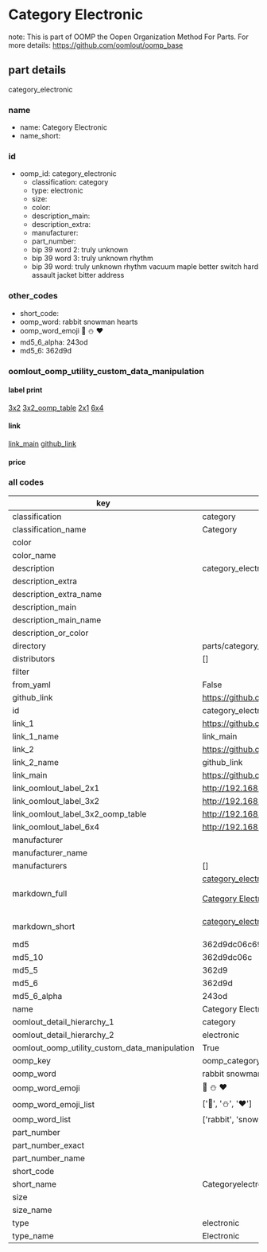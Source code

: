 # Category Electronic  

note: This is part of OOMP the Oopen Organization Method For Parts. For more details: https://github.com/oomlout/oomp_base

##  part details



category_electronic

### name
* name: Category Electronic
* name_short: 
### id
* oomp_id: category_electronic
  * classification: category
  * type: electronic
  * size: 
  * color: 
  * description_main: 
  * description_extra: 
  * manufacturer: 
  * part_number: 
  * bip 39 word 2: truly unknown
  * bip 39 word 3: truly unknown rhythm
  * bip 39 word: truly unknown rhythm vacuum maple better switch hard assault jacket bitter address

### other_codes
* short_code: 
* oomp_word: rabbit snowman hearts
* oomp_word_emoji :rabbit: :snowman: :hearts:
* md5_6_alpha: 243od
* md5_6: 362d9d






### oomlout_oomp_utility_custom_data_manipulation
#### label print
[3x2](http://192.168.1.245:1112/?label=oomp%20243od)
[3x2_oomp_table](http://192.168.1.107:1112/?label=oomp%20243od)
[2x1](http://192.168.1.242:1112/?label=oomp%20243od)
[6x4](http://192.168.1.55:1112/?label=oomp%20243od)    

#### link

[link_main](https://github.com/oomlout/oomlout_oomp_current_version_messy/tree/main/parts/category_electronic) [github_link](https://github.com/oomlout/oomlout_oomp_part_src/tree/main/parts/category_electronic)                             

#### price







### all codes 
| key | value |  
| --- | --- |  
| classification | category |  
| classification_name | Category |  
| color |  |  
| color_name |  |  
| description | category_electronic |  
| description_extra |  |  
| description_extra_name |  |  
| description_main |  |  
| description_main_name |  |  
| description_or_color |   |  
| directory | parts/category_electronic |  
| distributors | [] |  
| filter |  |  
| from_yaml | False |  
| github_link | https://github.com/oomlout/oomlout_oomp_part_src/tree/main/parts/category_electronic |  
| id | category_electronic |  
| link_1 | https://github.com/oomlout/oomlout_oomp_current_version_messy/tree/main/parts/category_electronic |  
| link_1_name | link_main |  
| link_2 | https://github.com/oomlout/oomlout_oomp_part_src/tree/main/parts/category_electronic |  
| link_2_name | github_link |  
| link_main | https://github.com/oomlout/oomlout_oomp_current_version_messy/tree/main/parts/category_electronic |  
| link_oomlout_label_2x1 | http://192.168.1.242:1112/?label=oomp%20243od |  
| link_oomlout_label_3x2 | http://192.168.1.245:1112/?label=oomp%20243od |  
| link_oomlout_label_3x2_oomp_table | http://192.168.1.107:1112/?label=oomp%20243od |  
| link_oomlout_label_6x4 | http://192.168.1.55:1112/?label=oomp%20243od |  
| manufacturer |  |  
| manufacturer_name |  |  
| manufacturers | [] |  
| markdown_full | [category_electronic](https://github.com/oomlout/oomlout_oomp_current_version_messy/tree/main/parts/category_electronic)<br>[](https://github.com/oomlout/oomlout_oomp_current_version_messy/tree/main/parts/category_electronic)<br>[Category Electronic](https://github.com/oomlout/oomlout_oomp_current_version_messy/tree/main/parts/category_electronic)<br><br> |  
| markdown_short | [category_electronic](https://github.com/oomlout/oomlout_oomp_current_version_messy/tree/main/parts/category_electronic)<br><br> |  
| md5 | 362d9dc06c693b845643cf0971bb7f4b |  
| md5_10 | 362d9dc06c |  
| md5_5 | 362d9 |  
| md5_6 | 362d9d |  
| md5_6_alpha | 243od |  
| name | Category Electronic |  
| oomlout_detail_hierarchy_1 | category |  
| oomlout_detail_hierarchy_2 | electronic |  
| oomlout_oomp_utility_custom_data_manipulation | True |  
| oomp_key | oomp_category_electronic |  
| oomp_word | rabbit snowman hearts |  
| oomp_word_emoji | :rabbit: :snowman: :hearts: |  
| oomp_word_emoji_list | [':rabbit:', ':snowman:', ':hearts:'] |  
| oomp_word_list | ['rabbit', 'snowman', 'hearts'] |  
| part_number |  |  
| part_number_exact |  |  
| part_number_name |  |  
| short_code |  |  
| short_name | Categoryelectronic |  
| size |  |  
| size_name |  |  
| type | electronic |  
| type_name | Electronic |  
